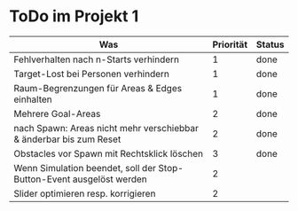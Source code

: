 # ToDo im Projekt 1

Was | Priorität | Status
--- | --- | ---
Fehlverhalten nach n-Starts verhindern | 1 | done | 
Target-Lost bei Personen verhindern | 1 | done | 
Raum-Begrenzungen für Areas & Edges einhalten | 1 | done | 
Mehrere Goal-Areas | 2 |  done | 
nach Spawn: Areas nicht mehr verschiebbar & änderbar bis zum Reset | 2 | done | 
Obstacles vor Spawn mit Rechtsklick löschen | 3 | done | 
Wenn Simulation beendet, soll der Stop-Button-Event ausgelöst werden | 2 |  | 
Slider optimieren resp. korrigieren | 2 |  |